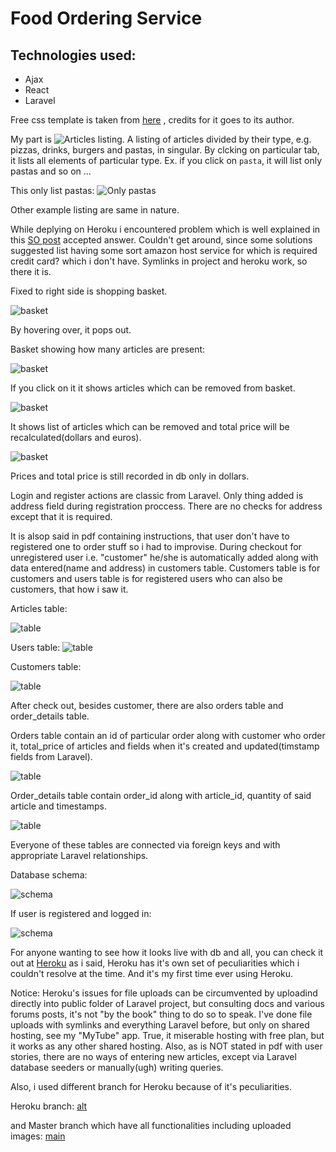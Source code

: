 # Food Ordering Service

## Technologies used:
 - Ajax
 - React
 - Laravel

Free css template is taken from [here](https://themewagon.com/thank-you-for-downloading/?item_id=65812&dl=S1psNFo3ZTZ2U0svVWR6U0w5Snc5elFVUXBySW9hSFlhZktlOVpEMTVqZkVRc0dGNEk2eEljYzd1eHQ2RDhpQg==) , 
credits for it goes to its author.

My part is ![Articles listing](1.png). 
A listing of articles divided by their type, e.g. pizzas, drinks, burgers and pastas, in singular.
By clcking on particular tab, it lists all elements of particular type. Ex. if you click on `pasta`, it will list only pastas and so on ...

This only list pastas:
![Only pastas](2.png)

Other example listing are same in nature.

While deplying on Heroku i encountered problem which is well explained in this [SO post](https://stackoverflow.com/questions/50082602/heroku-accesing-laravel-storage-folder) accepted answer. Couldn't get around, since some solutions suggested list having some sort amazon host service for which is required credit card? which i don't have. Symlinks in project and heroku work, so there it is.

Fixed to right side is shopping basket.

![basket](3.png)

By hovering over, it pops out.

Basket showing how many articles are present:

![basket](4.png)

If you click on it it shows articles which can be removed from basket.

![basket](5.png)

It shows list of articles which can be removed and total price will be recalculated(dollars and euros).

![basket](6.png)

Prices and total price is still recorded in db only in dollars. 

Login and register actions are classic from Laravel. Only thing added is address field during registration proccess. There are no checks for address except that it is required.

It is alsop said in pdf containing instructions, that user don't have to registered one to order stuff so i had to improvise. During checkout for unregistered user i.e. "customer" he/she is automatically added along with data entered(name and address) in customers table. Customers table is for customers and users table is for registered users who can also be customers, that how i saw it.

Articles table:

![table](11.png)  

Users table:
![table](7.png)

Customers table:

![table](8.png)  

After check out, besides customer, there are also orders table and order_details table.

Orders table contain an id of particular order along with customer who order it, total_price of articles and fields when it's created and updated(timstamp fields from Laravel).

![table](9.png) 

Order_details table contain order_id along with article_id, quantity of said article and timestamps.

![table](10.png) 

Everyone of these tables are connected via foreign keys and with appropriate Laravel relationships.

Database schema:

![schema](12.png) 

If user is registered and logged in:

![schema](13.png) 

For anyone wanting to see how it looks live with db and all, you can check it out at [Heroku](https://pizzzas.herokuapp.com/)
as i said, Heroku has it's own set of peculiarities which i couldn't resolve at the time. And it's my first time ever using Heroku.

Notice: Heroku's issues for file uploads can be circumvented by uploadind directly into public folder of Laravel project, but consulting docs and various forums posts, it's not "by the book" thing to do so to speak. I've done file uploads with symlinks and everything Laravel before, but only on shared hosting, see my "MyTube" app. True, it miserable hosting with free plan, but it works as any other shared hosting.
Also, as is NOT stated in pdf with user stories, there are no ways of entering new articles, except via Laravel database seeders or manually(ugh) writing queries.

Also, i used different branch for Heroku because of it's peculiarities.

Heroku branch:
[alt](https://github.com/codename11/pizzas/tree/herokubranch)

and Master branch which have all functionalities including uploaded images:
[main](https://github.com/codename11/pizzas/tree/master)